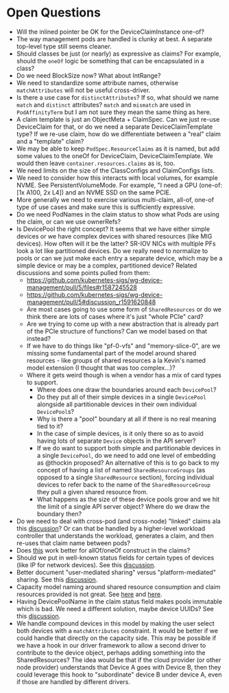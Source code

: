 # Open Questions

- Will the inlined pointer be OK for the DeviceClaimInstance one-of?
- The way management pods are handled is clunky at best. A separate top-level
  type still seems cleaner.
- Should classes be just (or nearly) as expressive as claims? For example,
  should the `oneOf` logic be something that can be encapsulated in a class?
- Do we need BlockSize now? What about IntRange?
- We need to standardize some attribute names, otherwise `matchAttributes` will
  not be useful cross-driver.
- Is there a use case for `distinctAttributes`? If so, what should we name
  `match` and `distinct` attributes? `match` and `mismatch` are used in
  `PodAffinityTerm` but I am not sure they mean the same thing as here.
- A claim template is just an ObjectMeta + ClaimSpec. Can we just re-use
  DeviceClaim for that, or do we need a separate DeviceClaimTemplate type? If we
  re-use claim, how do we differentiate between a "real" claim and a "template"
  claim?
- We may be able to keep `PodSpec.ResourceClaims` as it is named, but add some
  values to the oneOf for DeviceClaim, DeviceClaimTemplate. We would then leave
  `container.resources.claims` as is, too.
- We need limits on the size of the ClassConfigs and ClaimConfigs lists.
- We need to consider how this interacts with local volumes, for example NVME.
  See PersistentVolumeMode. For example, "I need a GPU (one-of: [1x A100, 2x L4])
  and an NVME SSD on the same PCIE.
- More generally we need to exercise various multi-claim, all-of, one-of type of
  use cases and make sure this is sufficiently expressive.
- Do we need PodNames in the claim status to show what Pods are using the claim,
  or can we use ownerRefs?
- Is DevicePool the right concept? It seems that we have either simple devices
  or we have complex devices with shared resources (like MIG devices). How often
  will it be the latter? SR-IOV NICs with multiple PFs look a lot like
  partitioned devices. Do we really need to normalize to pools or can we just
  make each entry a separate device, which may be a simple device or may be a
  complex, partitioned device? Related discussions and some points pulled from
  them:
  - https://github.com/kubernetes-sigs/wg-device-management/pull/5/files#r1587245528
  - https://github.com/kubernetes-sigs/wg-device-management/pull/5#discussion_r1591620848
  - Are most cases going to use some form of `SharedResources` or do we think there are lots of cases where it's just "whole PCIe" card?
  - Are we trying to come up with a new abstraction that is already part of the PCIe structure of functions? Can we model based on that instead?
  - If we have to do things like "pf-0-vfs" and "memory-slice-0", are we missing some fundamental part of the model around shared resources - like groups of shared resources a la Kevin's named model extension (I thought that was too complex...)?
  - Where it gets weird though is when a vendor has a mix of card types to support.
    * Where does one draw the boundaries around each `DevicePool`?
    * Do they put all of their simple devices in a single `DevicePool` alongside all partitionable devices in their own individual `DevicePool`s?
    * Why is there a "pool" boundary at all if there is no real meaning tied to it?
    * In the case of simple devices, is it only there so as to avoid having lots of separate `Device` objects in the API server?
    * If we do want to support both simple and partitionable devices in a single `DevicePool`, do we need to add one level of embedding as @thockin proposed? An alternative of this is to go back to my concept of having a list of named `SharedResourceGroups`  (as opposed to a single `SharedResource` section), forcing individual devices to refer back to the name of the `SharedResourceGroup` they pull a given shared resource from.  
    * What happens as the size of these device pools grow and we hit the limit of a single API server object? Where do we draw the boundary then?
- Do we need to deal with cross-pod (and cross-node) "linked" claims ala this
  [discussion](https://github.com/kubernetes-sigs/wg-device-management/pull/5#pullrequestreview-2035165945)?
  Or can that be handled by a higher-level workload controller that understands
  the workload, generates a claim, and then re-uses that claim name between
  pods?
- Does
  [this](https://github.com/kubernetes-sigs/wg-device-management/pull/5#discussion_r1591489552)
  work better for allOf/oneOf construct in the claims?
- Should we put in well-known status fields for certain types of devices (like
  IP for network devices). See this
  [discussion](https://github.com/kubernetes-sigs/wg-device-management/pull/5#discussion_r1589739514).
- Better document "user-mediated sharing" versus "platform-mediated" sharing.
  See this
  [discussion](https://github.com/kubernetes-sigs/wg-device-management/pull/5#discussion_r1591621730).
- Capacity model naming around shared resource consumption and claim resources
  provided is not great. See
  [here](https://github.com/kubernetes-sigs/wg-device-management/pull/5#discussion_r1591623761)
  and [here](https://github.com/kubernetes-sigs/wg-device-management/pull/5#discussion_r1591623874).
- Having DevicePoolName in the claim status field makes pools immutable which is
  bad. We need a different solution, maybe device UUIDs? See this
  [discussion](https://github.com/kubernetes-sigs/wg-device-management/pull/5#discussion_r1591664614).
- We handle compound devices in this model by making the user select both
  devices with a `matchAttributes` constraint. It would be better if we could
  handle that directly on the capacity side. This may be possible if we have a
  hook in our driver framework to allow a second driver to contribute to the
  device object, perhaps adding something into the SharedResources? The idea
  would be that if the cloud provider (or other node provider) understands that
  Device A goes with Device B, then they could leverage this hook to
  "subordinate" device B under device A, even if those are handled by different
  drivers.
